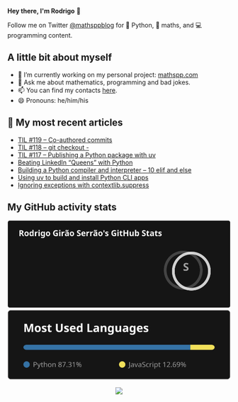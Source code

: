 **Hey there, I'm Rodrigo** 👋

Follow me on Twitter [@mathsppblog][twitter] for 🐍 Python, 🧠 maths, and 💻 programming content.


## A little bit about myself

- 🔭 I’m currently working on my personal project: [mathspp.com](https://mathspp.com)
- 💬 Ask me about mathematics, programming and bad jokes.
- 📫 You can find my contacts [here](https://mathspp.com/about#contacts).
- 😄 Pronouns: he/him/his


## 📖 My most recent articles

<!-- BLOG-POST-LIST:START -->
- [TIL #119 – Co-authored commits](https://mathspp.com/blog/til/coauthored-commits)
- [TIL #118 – git checkout -](https://mathspp.com/blog/til/git-checkout)
- [TIL #117 – Publishing a Python package with uv](https://mathspp.com/blog/til/publishing-a-python-package-with-uv)
- [Beating LinkedIn “Queens” with Python](https://mathspp.com/blog/beating-linkedin-queens-with-python)
- [Building a Python compiler and interpreter – 10 elif and else](https://mathspp.com/blog/building-a-python-compiler-and-interpreter-10-elif-and-else)
- [Using uv to build and install Python CLI apps](https://mathspp.com/blog/using-uv-to-build-and-install-python-cli-apps)
- [Ignoring exceptions with contextlib.suppress](https://mathspp.com/blog/ignoring-exceptions-with-contextlib-suppress)
<!-- BLOG-POST-LIST:END -->


##  My GitHub activity stats

<!-- Thanks to ofek! -->

<img src="general_stats.svg" alt="GitHub Statistics" loading="lazy">

<img src="language_stats.svg" alt="Top Languages" loading="lazy">

<p align='center'><img src='https://visitor-badge.laobi.icu/badge?page_id=RodrigoGiraoSerrao'></p>

[twitter]: https://twitter.com/mathsppblog

